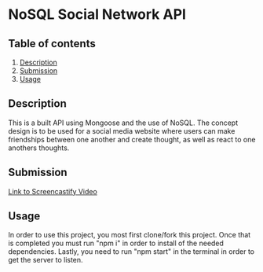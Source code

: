 # NoSQL Social Network API

## Table of contents
  1. [Description](#description)
  2. [Submission](#submission)
  3. [Usage](#usage)

## Description
This is a built API using Mongoose and the use of NoSQL. The concept design is to be used for a social media website where users can make friendships between one another and create thought, as well as react to one anothers thoughts.


## Submission
[Link to Screencastify Video](https://drive.google.com/drive/folders/1VntiL8LK0_-kskw1ylrdk5ztzfMgCwnt?usp=sharing)

## Usage
In order to use this project, you most first clone/fork this project. Once that is completed you must run "npm i" in order to install of the needed dependencies. Lastly, you need to run "npm start" in the terminal in order to get the server to listen.